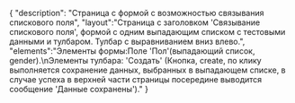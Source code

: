 {
"description": "Страница с формой с возможностью связывания спискового поля",
"layout":"Страница с заголовком 'Связывание спискового поля', формой с одним выпадающим списком с тестовыми данными и тулбаром. Тулбар с выравниванием вниз влево.",
"elements":"Элементы формы:Поле 'Пол'(выпадающий список, gender).\nЭлементы тулбара: 'Создать' (Кнопка, create, по клику выполняется сохранение данных, выбранных в выпадающем списке, в случае успеха в верхней части страницы посередине выводится сообщение 'Данные сохранены')."
}